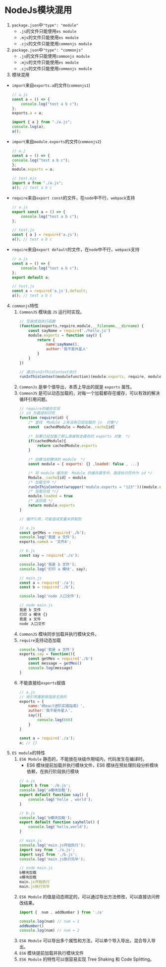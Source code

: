 # NodeJs模块混用
1. `package.json`中`"type": "module"`
    - `.js`的文件只能使用`es module`
    - `.mjs`的文件只能使用`es module`
    - `.cjs`的文件只能使用`commonjs module`
2. `package.json`中`"type": "commonjs"`
    - `.js`的文件只能使用`commonjs module`
    - `.mjs`的文件只能使用`es module`
    - `.cjs`的文件只能使用`commonjs module`
3. 模块混用
- `import`来自`exports.a`的文件(`commonjs1`)
    ```js
    // a.js
    const a = () => {
        console.log("test a b c");
    };
    exports.a = a;
    ```
    ```js
    import { a } from "./a.js";
    console.log(a);
    a();
    ```
- `import`来自`module.exports`的文件(`commonjs2`)
    ```js
    // a.j
    const a = () => {
    console.log("test a b c");
    };
    module.exports = a;
    ```
    ```js
    // test.mjs
    import a from "./a.js";
    a(); // test a b c
    ```
- `require`来自`export const`的文件，在`node`中不行，`webpack`支持
    ```js
    // a.js
    export const a = () => {
        console.log("test a b c");
    };
    ```
    ```js
    // test.js
    const { a } = require('a.js');
    a(); // test a b c
    ```
- `require`来自`export default`的文件，在`node`中不行，`webpack`支持
    ```js
    // a.js
    const a = () => {
        console.log("test a b c");
    };
    export default a;
    ```
    ```js
    // test.js
    const a = require('a.js').default;
    a(); // test a b c
    ```
4. `commonjs`特性
    1. `CommonJS` 模块由 `JS` 运行时实现。
        ```js
        // 包装成自执行函数
        (function(exports,require,module,__filename,__dirname) {
            const sayName = require('./hello.js')
            module.exports = function say() {
                return {
                    name:sayName(),
                    author:'我不是外星人'
                }
            }
        })
        ```
        ```js
        // 通过runInThisContext执行
        runInThisContext(modulefunction)(module.exports, require, module, __filename, __dirname)
        ```
    2. `CommonJs` 是单个值导出，本质上导出的就是 `exports` 属性。
    3. `CommonJS` 是可以动态加载的，对每一个加载都存在缓存，可以有效的解决循环引用问题。
        ```js
        // require的缓存实现
        // id 为路径标识符
        function require(id) {
            /* 查找  Module 上有没有已经加载的 js  对象*/
            const  cachedModule = Module._cache[id]
            
            /* 如果已经加载了那么直接取走缓存的 exports 对象  */
            if(cachedModule){
                return cachedModule.exports
            }
            
            /* 创建当前模块的 module  */
            const module = { exports: {} ,loaded: false , ...}

            /* 将 module 缓存到  Module 的缓存属性中，路径标识符作为 id */  
            Module._cache[id] = module
            /* 加载文件 */
            runInThisContext(wrapper('module.exports = "123"'))(module.exports, require, module, __filename, __dirname)
            /* 加载完成 *//
            module.loaded = true 
            /* 返回值 */
            return module.exports
        }
        ```
        ```js
        // 循环引用，可能造成变量未获取到

        // a.js
        const getMes = require('./b');
        console.log('我是 a 文件');
        exports.nameA = '文件A';
        ```
        ```js
        // b.js
        const say = require('./a');

        console.log('我是 b 文件');
        console.log('打印 a 模块', say);
        ```
        ```js
        // main.js
        const a = require('./a');
        const b = require('./b');

        console.log('node 入口文件');
        ```
        ```js
        // node main.js
        我是 b 文件
        打印 a 模块 {}
        我是 a 文件
        node 入口文件
        ```
    4. `CommonJS` 模块同步加载并执行模块文件。
    5. `require`支持动态加载
        ```js
        console.log('我是 a 文件')
        exports.say = function(){
            const getMes = require('./b')
            const message = getMes()
            console.log(message)
        }
        ```
    6. 不能直接给`exports`赋值
        ```js
        // a.js
        // 给引用重新赋值是无效的
        exports = {
            name:'《React进阶实践指南》',
            author:'我不是外星人',
            say(){
                console.log(666)
            }
        }
        ```
        ```js
        const a = require('./a');
        a; // {}
        ```
5. `ES module`的特性
    1. `ES6 Module` 静态的，不能放在块级作用域内，代码发生在编译时。
        - ES6 模块提前加载并执行模块文件，ES6 模块在预处理阶段分析模块依赖，在执行阶段执行模块
        ```js
        // a.js
        import b from './b.js';
        console.log('a模块加载');
        export default function say() {
            console.log('hello , world');
        }
        ```
        ```js
        // b.js
        console.log('b模块加载');
        export default function sayhello() {
            console.log('hello,world');
        }
        ```
        ```js
        // main.js
        console.log('main.js开始执行');
        import say from './a.js';
        import say1 from './b.js';
        console.log('main.js执行完毕');
        ```
        ```js
        // node main.js
        b模块加载
        a模块加载
        main.js开始执行
        main.js执行完毕
        ```
    2. `ES6 Module` 的值是动态绑定的，可以通过导出方法修改，可以直接访问修改结果。
        ```js
        import {  num , addNumber } from './a'

        console.log(num) // num = 1
        addNumber()
        console.log(num) // num = 2
        ```
    3. `ES6 Module` 可以导出多个属性和方法，可以单个导入导出，混合导入导出。
    4. `ES6` 模块提前加载并执行模块文件
    5. `ES6 Module` 的特性可以很容易实现 Tree Shaking 和 Code Splitting。

